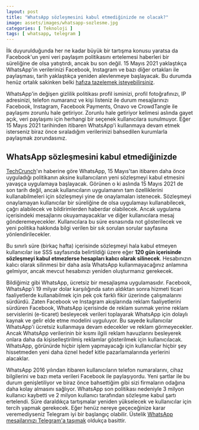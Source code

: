 ```yaml
---
layout: post
title: "WhatsApp sözleşmesini kabul etmediğinizde ne olacak?"
image: assets/images/whatsapp-sozlesme.jpg
categories: [ Teknoloji ]
tags: [ whatsapp, telegram ]
---
```

İlk duyurulduğunda her ne kadar büyük bir tartışma konusu yaratsa da Facebook'un yeni veri paylaşım politikasını ertelemesi haberleri bir süreliğine de olsa yatıştırdı, ancak bu son değil. 15 Mayıs 2021 yaklaştıkça WhatsApp'in verilerinizi Facebook, Instagram ve bazı diğer ortakları ile paylaşması, tarih yaklaştıkça yeniden alevlenmeye başlayacak. Bu durumda henüz ortalık sakinken belki [hafıza tazelemek isteyebilirsiniz](/whatsappten-kacis-mesajlarinizi-facebook-ile-paylasmak-zorundasiniz/).

WhatsApp'in değişen gizlilik politikası profil isminizi, profil fotoğrafınızı, IP adresinizi, telefon numaranız ve kişi listeniz ile durum mesajlarınızı Facebook, Instagram, Facebook Payments, Onavo ve CrowdTangle ile paylaşımı zorunlu hale getiriyor. Zorunlu hale getiriyor kelimesi aslında gayet açık, veri paylaşımı için herhangi bir seçenek kullanıcılara sunulmuyor. Eğer 15 Mayıs 2021 tarihinden itibaren WhatsApp'i kullanmaya devam etmek isterseniz biraz önce sıraladığım verilerinizi bahsedilen kurumlarla paylaşmak zorundasınız.

## WhatsApp sözleşmesini kabul etmediğinizde
[TechCrunch](https://techcrunch.com/2021/02/19/whatsapp-details-what-will-happen-to-users-who-dont-agree-to-privacy-changes/)'ın haberine göre WhatsApp, 15 Mayıs'tan itibaren daha önce uyguladığı politikanın aksine kullanıcıların yeni sözleşmeyi kabul etmesini yavaşça uygulamaya başlayacak. Görünen o ki aslında 15 Mayıs 2021 de son tarih değil, ancak kullanıcıların uygulamanın tam özelliklerini kullanabilmeleri için sözleşmeyi yine de onaylamaları istenecek. Sözleşmeyi onaylamayan kullanıcılar bir süreliğine de olsa uygulamayı kullanabilecek, çağrı alabilecek ve bildirimlerden haberdar olabilecek. Ancak uygulama içerisindeki mesajlarını okuyamayacaklar ve diğer kullanıcılara mesaj gönderemeyecekler. Kullanıcılara bu süre esnasında not gösterilecek ve yeni politika hakkında bilgi verilen bir sık sorulan sorular sayfasına yönlendirilecekler.

Bu sınırlı süre (birkaç hafta) içerisinde sözleşmeyi hala kabul etmeyen kullanıcılar ise SSS sayfasında belirtildiği üzere eğer **120 gün içerisinde sözleşmeyi kabul etmezlerse hesapları kalıcı olarak silinecek**. Hesabınızın kalıcı olarak silinmesi bir daha asla WhatsApp kullanmayacağınız anlamına gelmiyor, ancak mevcut hesabınızı yeniden oluşturmanız gerekecek.

Bildiğimiz gibi WhatsApp, ücretsiz bir mesajlaşma uygulamasıdır. Facebook, WhatsApp'i 19 milyar dolar karşılığında satın aldıktan sonra hizmeti ticari faaliyetlerde kullanabilmek için pek çok farklı fikir üzerinde çalışmalarını sürdürdü. Zaten Facebook ve Instagram akışlarında reklam faaliyetlerini sürdüren Facebook, WhatsApp içerisinde de reklam sunmak yerine reklam servislerini (e-ticaret) besleyecek verileri toplayarak WhatsApp için dolaylı kaynak ve gelir elde etme modelini uyguluyor. Bu sayede kullanıcılar WhatsApp'i ücretsiz kullanmaya devam edecekler ve reklam görmeyecekler. Ancak WhatsApp verilerinin bir kısmı ilgili reklam havuzlarını besleyerek onlara daha da kişiselleştirilmiş reklamlar gösterilmek için kullanıcılacak. WhatsApp, görünürde hiçbir işlem yapmayacağı için kullanıcılar hiçbir şey hissetmeden yeni daha öznel hedef kitle pazarlamalarında yerlerini alacaklar.

WhatsApp 2016 yılından itibaren kullanıcıların telefon numaralarını, cihaz bilgilerini ve bazı meta verileri Facebook ile paylaşıyordu. Yeni şartlar ile bu durum genişletiliyor ve biraz önce bahsettiğim gibi sizi firmaların odağına daha kolay almasını sağlıyor. WhatsApp son politikası nedeniyle 3 milyon kullanıcı kaybetti ve 2 milyon kullanıcı tarafından sözleşme kabul şartı ertelendi. Süre daraldıkça tartışmalar yeniden yükselecek ve kullanıcılar için tercih yapmak gerekecek. Eğer henüz nereye geçeceğinize karar veremediyseniz Telegram iyi bir başlangıç olabilir. Üstelik [WhatsApp mesajlarınızı Telegram'a taşımak](/whatsapp-mesajlarinizi-telegrama-tasiyin/) oldukça basittir.
